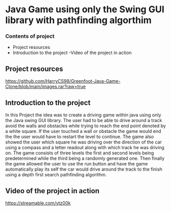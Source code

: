 # Java Game using only the Swing GUI library with pathfinding algorthim


### Contents of project
- Project resources
- Introduction to the project
-Video of the project in action

## Project resources
https://github.com/HarryCS98/Greenfoot-Java-Game-Clone/blob/main/images.rar?raw=true

## Introduction to the project
In this Project the idea was to create a driving game within java using only the Java swing GUI library. The user had to be able to drive around a track avoid the walls and obstacles while trying to reach the end point denoted by a white square. If the user touched a wall or obstacle the game would end the the user would have to restart the level to continue. The game also showed the user which square he was driving over the direction of the car using a compass and a letter readout along with which track he was driving on. The game consists of three levels the first and second levels being predetermined while the third being a randomly generated one. Then finally the game allowed the user to use the run button and have the game automatically play its self the car would drive around the track to the finish using a depth first search pathfinding algorithm.

  ## Video of the project in action
https://streamable.com/ytz00k

